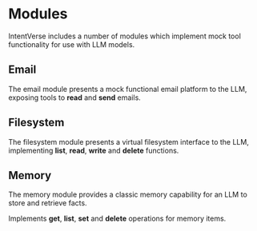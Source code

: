 # Modules

IntentVerse includes a number of modules which implement mock tool functionality for use with LLM models.

## Email

The email module presents a mock functional email platform to the LLM, exposing tools to **read** and **send** emails.

## Filesystem

The filesystem module presents a virtual filesystem interface to the LLM, implementing **list**, **read**, **write** and **delete** functions.

## Memory

The memory module provides a classic memory capability for an LLM to store and retrieve facts. 

Implements **get**, **list**, **set** and **delete** operations for memory items.